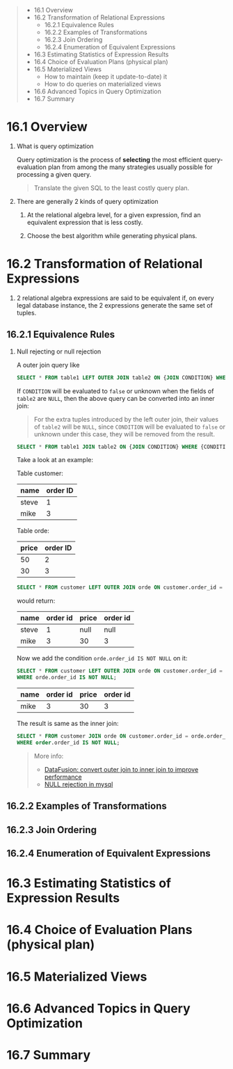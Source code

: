 > * 16.1 Overview
> * 16.2 Transformation of Relational Expressions
>   * 16.2.1 Equivalence Rules
>   * 16.2.2 Examples of Transformations
>   * 16.2.3 Join Ordering
>   * 16.2.4 Enumeration of Equivalent Expressions
> * 16.3 Estimating Statistics of Expression Results
> * 16.4 Choice of Evaluation Plans (physical plan)
> * 16.5 Materialized Views
>   * How to maintain (keep it update-to-date) it
>   * How to do queries on materialized views
> * 16.6 Advanced Topics in Query Optimization
> * 16.7 Summary

# 16.1 Overview

1. What is query optimization
  
   Query optimization is the process of **selecting** the most efficient 
   query-evaluation plan from among the many strategies usually possible
   for processing a given query.

   > Translate the given SQL to the least costly query plan.

2. There are generally 2 kinds of query optimization

   1. At the relational algebra level, for a given expression, find an equivalent
      expression that is less costly.

   2. Choose the best algorithm while generating physical plans.

# 16.2 Transformation of Relational Expressions

1. 2 relational algebra expressions are said to be equivalent if, on every legal
   database instance, the 2 expressions generate the same set of tuples.

## 16.2.1 Equivalence Rules

1. Null rejecting or null rejection

   A outer join query like 

   ```sql
   SELECT * FROM table1 LEFT OUTER JOIN table2 ON {JOIN CONDITION} WHERE {CONDITION};
   ```

   If `CONDITION` will be evaluated to `false` or unknown when the fields of
   `table2` are `NULL`, then the above query can be converted into an inner join:

   > For the extra tuples introduced by the left outer join, their values of 
   > `table2` will be `NULL`, since `CONDITION` will be evaluated to `false`
   > or unknown under this case, they will be removed from the result.

   ```sql
   SELECT * FROM table1 JOIN table2 ON {JOIN CONDITION} WHERE {CONDITION};
   ```

   Take a look at an example:

   Table customer:

   | name | order ID |
   |------|----------|
   |steve | 1        |
   |mike | 3        |

   Table orde:

   | price | order ID |
   |-------|----------|
   | 50    | 2        |
   | 30    | 3        |

   ```sql
   SELECT * FROM customer LEFT OUTER JOIN orde ON customer.order_id = orde.order_id;
   ```

   would return:

   | name | order id | price | order id |
   |------|----------|-------|----------|
   |steve | 1        | null  |   null   |
   |mike  | 3        | 30    |   3      |


   Now we add the condition `orde.order_id IS NOT NULL` on it:

   ```sql
   SELECT * FROM customer LEFT OUTER JOIN orde ON customer.order_id = orde.order_id
   WHERE orde.order_id IS NOT NULL;
   ```

   | name | order id | price | order id |
   |------|----------|-------|----------|
   |mike  | 3        | 30    |   3      |

   The result is same as the inner join:

   ```sql
   SELECT * FROM customer JOIN orde ON customer.order_id = orde.order_id
   WHERE order.order_id IS NOT NULL;
   ```

   > More info:
   >
   > * [DataFusion: convert outer join to inner join to improve performance](https://github.com/apache/arrow-datafusion/issues/1585)
   > * [NULL rejection in mysql](https://stackoverflow.com/q/16982845/14092446)


## 16.2.2 Examples of Transformations
## 16.2.3 Join Ordering
## 16.2.4 Enumeration of Equivalent Expressions

# 16.3 Estimating Statistics of Expression Results
# 16.4 Choice of Evaluation Plans (physical plan)
# 16.5 Materialized Views
# 16.6 Advanced Topics in Query Optimization
# 16.7 Summary
